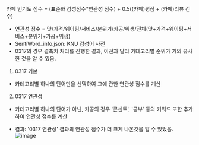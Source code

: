 카페 인기도 점수 = (표준화 감성점수*연관성 점수) + 0.5((카페)평점 + (카페)리뷰 건수)

* 연관성 점수 = 맛/가격/웨이팅/서비스/분위기/카공/위생/전체(맛+가격+웨이팅+서비스+분위기+카공+위생)
* SentiWord_info.json: KNU 감성어 사전
* 0317의 경우 결측치 처리를 진행한 결과, 이전과 달리 카테고리별 순위가 거의 유사한 것을 알 수 있음.
  
1) 0317 기본
* 카테고리별 하나의 단어만을 선택하여 그에 관한 연관성 점수를 계산
2) 0317 연관성
* 카테고리별 하나의 단어가 아닌, 카공의 경우 '콘센트', '공부' 등의 키워드 또한 추가하여 연관성 점수를 계산

* 결과: '0317 연관성' 결과의 연관성 점수가 더 크게 나온것을 알 수 있었음.
![image](https://github.com/Innyy/24-1DAmini/assets/87055003/38cc4f0d-5bee-43f3-8c30-8e98c7ae6200)
